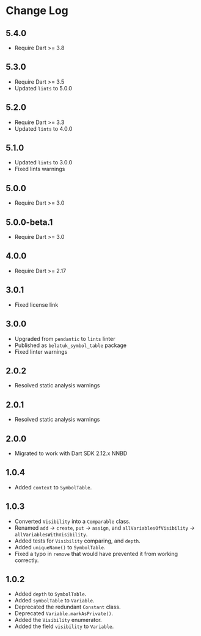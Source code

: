 # Change Log

## 5.4.0

* Require Dart >= 3.8

## 5.3.0

* Require Dart >= 3.5
* Updated `lints` to 5.0.0

## 5.2.0

* Require Dart >= 3.3
* Updated `lints` to 4.0.0

## 5.1.0

* Updated `lints` to 3.0.0
* Fixed lints warnings

## 5.0.0

* Require Dart >= 3.0

## 5.0.0-beta.1

* Require Dart >= 3.0

## 4.0.0

* Require Dart >= 2.17

## 3.0.1

* Fixed license link

## 3.0.0

* Upgraded from `pendantic` to `lints` linter
* Published as `belatuk_symbol_table` package
* Fixed linter warnings

## 2.0.2

* Resolved static analysis warnings

## 2.0.1

* Resolved static analysis warnings

## 2.0.0

* Migrated to work with Dart SDK 2.12.x NNBD

## 1.0.4

* Added `context` to `SymbolTable`.

## 1.0.3

* Converted `Visibility` into a `Comparable` class.
* Renamed `add` -> `create`,  `put` -> `assign`, and `allVariablesOfVisibility` -> `allVariablesWithVisibility`.
* Added tests for `Visibility` comparing, and `depth`.
* Added `uniqueName()` to `SymbolTable`.
* Fixed a typo in `remove` that would have prevented it from working correctly.

## 1.0.2

* Added `depth` to `SymbolTable`.
* Added `symbolTable` to `Variable`.
* Deprecated the redundant `Constant` class.
* Deprecated `Variable.markAsPrivate()`.
* Added the `Visibility` enumerator.
* Added the field `visibility` to `Variable`.
